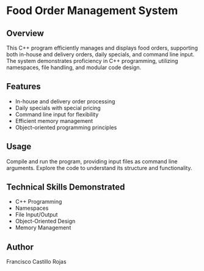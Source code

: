 # Food Order Management System

## Overview
This C++ program efficiently manages and displays food orders, supporting both in-house and delivery orders, daily specials, and command line input. The system demonstrates proficiency in C++ programming, utilizing namespaces, file handling, and modular code design.

## Features
- In-house and delivery order processing
- Daily specials with special pricing
- Command line input for flexibility
- Efficient memory management
- Object-oriented programming principles

## Usage
Compile and run the program, providing input files as command line arguments. Explore the code to understand its structure and functionality.

## Technical Skills Demonstrated
- C++ Programming
- Namespaces
- File Input/Output
- Object-Oriented Design
- Memory Management

## Author
Francisco Castillo Rojas
